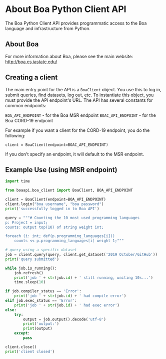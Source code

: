 # About Boa Python Client API

The Boa Python Client API provides programmatic access to the Boa language and infrastructure from Python.

## About Boa

For more information about Boa, please see the main website: http://boa.cs.iastate.edu/

## Creating a client

The main entry point for the API is a `BoaClient` object.  You use this to log in, submit queries, find datasets, log out, etc.  To instantiate this object, you must provide the API endpoint's URL.  The API has several constants for common endpoints:

`BOA_API_ENDPOINT` - for the Boa MSR endpoint
`BOAC_API_ENDPOINT` - for the Boa CORD-19 endpoint

For example if you want a client for the CORD-19 endpoint, you do the following:

`client = BoaClient(endpoint=BOAC_API_ENDPOINT)`

If you don't specify an endpoint, it will default to the MSR endpoint.

## Example Use (using MSR endpoint)

````python
import time

from boaapi.boa_client import BoaClient, BOA_API_ENDPOINT

client = BoaClient(endpoint=BOA_API_ENDPOINT)
client.login("boa username", "boa password")
print('successfully logged in to Boa API')

query = """# Counting the 10 most used programming languages
p: Project = input;
counts: output top(10) of string weight int;

foreach (i: int; def(p.programming_languages[i]))
    counts << p.programming_languages[i] weight 1;"""

# query using a specific dataset
job = client.query(query, client.get_dataset('2019 October/GitHub'))
print('query submitted')

while job.is_running():
    job.refresh()
    print('job ' + str(job.id) + ' still running, waiting 10s...')
    time.sleep(10)

if job.compiler_status == 'Error':
    print('job ' + str(job.id) + ' had compile error')
elif job.exec_status == 'Error':
    print('job ' + str(job.id) + ' had exec error')
else:
    try:
        output = job.output().decode('utf-8')
        print('output:')
        print(output)
    except:
        pass

client.close()
print('client closed')
````
